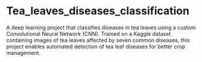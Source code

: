 # Tea_leaves_diseases_classification
A deep learning project that classifies diseases in tea leaves using a custom Convolutional Neural Network (CNN). Trained on a Kaggle dataset containing images of tea leaves affected by seven common diseases, this project enables automated detection of tea leaf diseases for better crop management.
